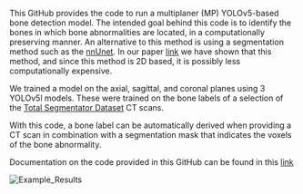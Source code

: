 This GitHub provides the code to run a multiplaner (MP) YOLOv5-based bone detection model. The intended goal behind this code is to identify the bones in which bone abnormalities are located, in a computationally preserving manner. An alternative to this method is using a segmentation method such as the [nnUnet](https://github.com/MIC-DKFZ/nnUNet). In our paper [link]() we have shown that this method, and since this method is 2D based, it is possibly less computationally expensive. 

We trained a model on the axial, sagittal, and coronal planes using 3 YOLOv5l models. These were trained on the bone labels of a selection of the [Total Segmentator Dataset](https://github.com/wasserth/TotalSegmentator) CT scans. 

With this code, a bone label can be automatically derived when providing a CT scan in combination with a segmentation mask that indicates the voxels of the bone abnormality. 

Documentation on the code provided in this GitHub can be found in this [link](https://github.com/MartijnPeterVanLeeuwen/BoneDetection/blob/main/documentation/Input_structure.txt)

![Example_Results](https://github.com/user-attachments/assets/c0578303-38dd-4dc0-be04-b09b631acba3)


